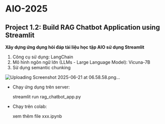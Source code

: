 # AIO-2025
## Project 1.2: Build RAG Chatbot Application using Streamlit
**Xây dựng ứng dụng hỏi đáp tài liệu học tập AIO sử dụng Streamlit**
1. Công cụ sử dụng: LangChain
2. Mô hình ngôn ngữ lớn (LLMs - Large Language Model): Vicuna-7B
3. Sử dụng semantic chunking

![Uploading Screenshot 2025-06-21 at 06.58.58.png…]()

   
* Chạy ứng dụng trên server:

    streamlit run rag_chatbot_app.py
* Chạy trên colab:

    xem thêm file xxx.ipynb
